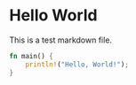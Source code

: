# Hello World
This is a test markdown file.
```rust
fn main() {
    println!("Hello, World!");
}
```